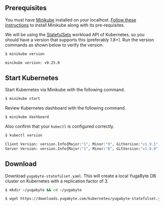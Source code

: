 ## Prerequisites

You must have [Minikube](https://github.com/kubernetes/minikube) installed on your localhost. [Follow these instructions](https://kubernetes.io/docs/tasks/tools/install-minikube/) to install Minikube along with its pre-requisites.

We will be using the [StatefulSets](https://kubernetes.io/docs/concepts/workloads/controllers/statefulset/) workload API of Kubernetes, so you should have a version that supports this (preferably 1.8+). Run the version commands as shown below to verify the version.


```{.sh .copy .separator-dollar}
$ minikube version
```
```sh
minikube version: v0.25.0
```

## Start Kubernetes

Start Kubernetes via Minikube with the following command.

```{.sh .copy .separator-dollar}
$ minikube start
```

Review Kubernetes dashboard with the following command.

```{.sh .copy .separator-dollar}
$ minikube dashboard
```

Also confirm that your `kubectl` is configured correctly.

```{.sh .copy .separator-dollar}
$ kubectl version
```
```sh
Client Version: version.Info{Major:"1", Minor:"9", GitVersion:"v1.9.1", GitCommit:"3a1c9449a956b6026f075fa3134ff92f7d55f812", GitTreeState:"clean", BuildDate:"2018-01-04T11:52:23Z", GoVersion:"go1.9.2", Compiler:"gc", Platform:"darwin/amd64"}
Server Version: version.Info{Major:"1", Minor:"8", GitVersion:"v1.8.0", GitCommit:"0b9efaeb34a2fc51ff8e4d34ad9bc6375459c4a4", GitTreeState:"dirty", BuildDate:"2017-10-17T15:09:55Z", GoVersion:"go1.8.3", Compiler:"gc", Platform:"linux/amd64"}
```

## Download

Download `yugabyte-statefulset.yaml`. This will create a local YugaByte DB cluster on Kubernetes with a replication factor of 3.

```{.sh .copy .separator-dollar}
$ mkdir ~/yugabyte && cd ~/yugabyte
```
```{.sh .copy .separator-dollar}
$ wget https://downloads.yugabyte.com/kubernetes/yugabyte-statefulset.yaml
```


